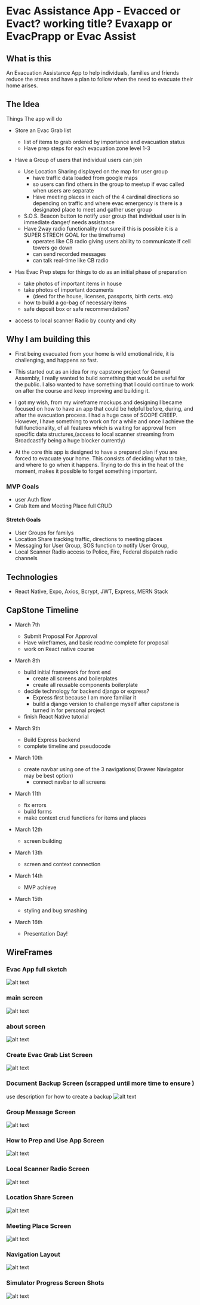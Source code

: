 # Evac Assistance App - Evacced or Evact? working title? Evaxapp or EvacPrapp or Evac Assist
## What is this 
An Evacuation Assistance App to help individuals, families and friends reduce the stress and have a plan to follow when the need to evacuate their home arises.

## The Idea 
Things The app will do
- Store an Evac Grab list
    - list of items to grab ordered by importance and evacuation status
    - Have prep steps for each evacuation zone level 1-3

- Have a Group of users that individual users can join  
   - Use Location Sharing displayed on the map for user group
       - have traffic data loaded from google maps 
       - so users can find others in the group to meetup if evac called when users are separate
       - Have meeting places in each of the 4 cardinal directions so depending on traffic and where evac 
       emergency is there is a designated place to meet and gather user group
    - S.O.S. Beacon button to notify user group that individual user is in immediate danger/ needs assistance
    - Have 2way radio functionality (not sure if this is possible it is a SUPER STRECH GOAL for the timeframe)
        - operates like CB radio giving users ability to communicate if cell towers go down
        - can send recorded messages 
        - can talk real-time like CB radio
        
- Has Evac Prep steps for things to do as an initial phase of preparation
    - take photos of important items in house
    - take photos of important documents 
        - (deed for the house, licenses, passports, birth certs. etc)
    - how to build a go-bag of necessary items 
    - safe deposit box or safe recommendation?

- access to local scanner Radio by county and city
## Why I am building this
- First being evacuated from your home is wild emotional ride, it is challenging, and happens so fast.

- This started out as an idea for my capstone project for General Assembly, I really wanted to build something that would be useful for the public. I also wanted to have something that I could continue to work on after the course and keep improving and building it. 

- I got my wish, from my wireframe mockups and designing I became focused on how to have an app that could be helpful before, during, and after the evacuation process. I had a huge case of SCOPE CREEP. However, I have something to work on for a while and once I achieve the full functionality, of all features which is waiting for approval from specific data structures,(access to local scanner streaming from Broadcastify being a huge blocker currently)

- At the core this app is designed to have a prepared plan if you are forced to evacuate your home. This consists of deciding what to take, and where to go when it happens. Trying to do this in the heat of the moment, makes it possible to forget something important.

### MVP Goals
- user Auth flow
- Grab Item and Meeting Place full CRUD
#### Stretch Goals
- User Groups for familys
- Location Share tracking traffic, directions to meeting places
- Messaging for User Group, SOS function to notify User Group,
- Local Scanner Radio access to Police, Fire, Federal dispatch radio channels
## Technologies
- React Native, Expo, Axios, Bcrypt, JWT,  Express, MERN Stack

##  CapStone Timeline 
- March 7th
    - Submit Proposal For Approval
    - Have wireframes, and basic readme complete for proposal
    - work on React native course
- March 8th 
    - build initial framework for front end
        - create all screens and boilerplates 
        - create all reusable components boilerplate
    - decide technology for backend django or express?
        - Express first because I am more familiar it
        - build a django version to challenge myself after capstone is turned in for personal project
    - finish React Native tutorial
- March 9th
    - Build Express backend
    - complete timeline and pseudocode   
   
- March 10th 
    - create navbar using one of the 3 navigations( Drawer Naviagator may be best option)
        - connect navbar to all screens
- March 11th 
    - fix errors
    - build forms 
    -  make context crud functions for items and places 
- March 12th
    - screen building
- March 13th
     - screen and context connection
- March 14th
    - MVP achieve
- March 15th
    - styling and bug smashing
- March 16th
    - Presentation Day! 

## WireFrames
### Evac App full sketch 
![alt text](https://github.com/rybaier/evac-assistance-app/blob/main/wireframes/evac%20app.png)
### main screen
![alt text](https://github.com/rybaier/evac-assistance-app/blob/main/wireframes/Main%20Screen.png)
### about screen
![alt text](https://github.com/rybaier/evac-assistance-app/blob/main/wireframes/About%20Screen.png)
### Create Evac Grab List Screen
![alt text](https://github.com/rybaier/evac-assistance-app/blob/main/wireframes/Create%20Evac%20Grab%20List%20%20Screen.png)
### Document Backup Screen (scrapped until more time to ensure )
use description for how to create a backup 
![alt text](https://github.com/rybaier/evac-assistance-app/blob/main/wireframes/Document%20Backup%20Screen.png)
### Group Message Screen
![alt text](https://github.com/rybaier/evac-assistance-app/blob/main/wireframes/Group%20Message%20Screen.png)
### How to Prep and Use App Screen
![alt text](https://github.com/rybaier/evac-assistance-app/blob/main/wireframes/How%20to%20Prep%20Screen.png)
### Local Scanner Radio Screen
![alt text](https://github.com/rybaier/evac-assistance-app/blob/main/wireframes/Local%20Scanner%20Screen.png)
### Location Share Screen 
![alt text](https://github.com/rybaier/evac-assistance-app/blob/main/wireframes/Location%20Share%20Screen.png)
### Meeting Place Screen 
![alt text](https://github.com/rybaier/evac-assistance-app/blob/main/wireframes/Meeting%20Place%20Screen.png)
### Navigation Layout
![alt text](https://github.com/rybaier/evac-assistance-app/blob/main/wireframes/navigation-layout-screenshot.png)
### Simulator Progress Screen Shots
![alt text](https://github.com/rybaier/PrEvac/blob/main/wireframes/ScreenShotsFromSimulator.png)



